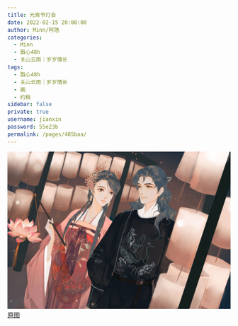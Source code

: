 ```yaml
---
title: 元宵节灯会
date: 2022-02-15 20:00:00
author: Minn/阿虺
categories: 
  - Minn
  - 戬心48h
  - 关山云雨｜岁岁情长
tags: 
  - 戬心48h
  - 关山云雨｜岁岁情长
  - 画
  - 约稿
sidebar: false
private: true
username: jianxin
password: 55e23b
permalink: /pages/485baa/
---
```


![元宵节灯会](/img/minn/元宵节灯会.jpg)
[原图](/img/minn/元宵节灯会-org.jpg)
